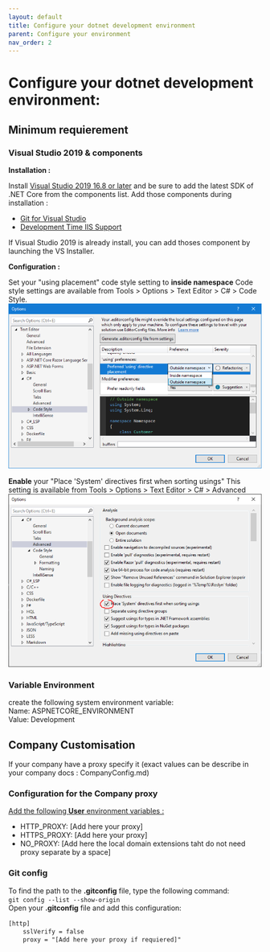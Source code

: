 ```yaml
---
layout: default
title: Configure your dotnet development environment
parent: Configure your environment
nav_order: 2
---
```


# Configure your dotnet development environment:

## Minimum requierement

### Visual Studio 2019 & components
**Installation :**

Install [Visual Studio 2019 16.8 or later](https://visualstudio.microsoft.com/fr/vs/) and be sure to add the latest SDK of .NET Core from the components list.
Add those components during installation :
- [Git for Visual Studio](https://subscription.packtpub.com/book/programming/9781789530094/9/ch09lvl1sec71/installing-git-for-visual-studio-2019)
- [Development Time IIS Support](https://devblogs.microsoft.com/aspnet/development-time-iis-support-for-asp-net-core-applications/)

If Visual Studio 2019 is already install, you can add thoses component by launching the VS Installer.

**Configuration :**

Set your "using placement" code style setting to **inside namespace**
Code style settings are available from Tools > Options > Text Editor > C# > Code Style.
![Code style settings](./Images/CodeStyleSetting.png)

**Enable** your "Place 'System' directives first when sorting usings"
This setting is available from Tools > Options > Text Editor > C# > Advanced 
![Code style settings](./Images/SystemUsing.png)
### Variable Environment
create the following system environment variable:  
Name: ASPNETCORE_ENVIRONMENT  
Value: Development  

## Company Customisation
If your company have a proxy specify it (exact values can be describe in your company docs : CompanyConfig.md)

### Configuration for the Company proxy
[Add the following **User** environment variables :](https://www.tenforums.com/tutorials/121664-set-new-user-system-environment-variables-windows.html#option1)  
* HTTP_PROXY: [Add here your proxy]
* HTTPS_PROXY: [Add here your proxy]
* NO_PROXY: [Add here the local domain extensions taht do not need proxy separate by a space]

### Git config
To find the path to the **.gitconfig** file, type the following command:   
`git config --list --show-origin`   
Open your **.gitconfig** file and add this configuration:
```
[http]
	sslVerify = false
	proxy = "[Add here your proxy if requiered]"
```
